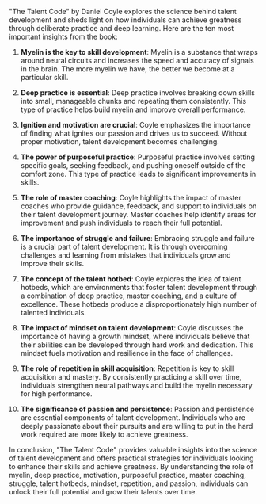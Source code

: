 "The Talent Code" by Daniel Coyle explores the science behind talent development and sheds light on how individuals can achieve greatness through deliberate practice and deep learning. Here are the ten most important insights from the book:

1. **Myelin is the key to skill development**: Myelin is a substance that wraps around neural circuits and increases the speed and accuracy of signals in the brain. The more myelin we have, the better we become at a particular skill.

2. **Deep practice is essential**: Deep practice involves breaking down skills into small, manageable chunks and repeating them consistently. This type of practice helps build myelin and improve overall performance.

3. **Ignition and motivation are crucial**: Coyle emphasizes the importance of finding what ignites our passion and drives us to succeed. Without proper motivation, talent development becomes challenging.

4. **The power of purposeful practice**: Purposeful practice involves setting specific goals, seeking feedback, and pushing oneself outside of the comfort zone. This type of practice leads to significant improvements in skills.

5. **The role of master coaching**: Coyle highlights the impact of master coaches who provide guidance, feedback, and support to individuals on their talent development journey. Master coaches help identify areas for improvement and push individuals to reach their full potential.

6. **The importance of struggle and failure**: Embracing struggle and failure is a crucial part of talent development. It is through overcoming challenges and learning from mistakes that individuals grow and improve their skills.

7. **The concept of the talent hotbed**: Coyle explores the idea of talent hotbeds, which are environments that foster talent development through a combination of deep practice, master coaching, and a culture of excellence. These hotbeds produce a disproportionately high number of talented individuals.

8. **The impact of mindset on talent development**: Coyle discusses the importance of having a growth mindset, where individuals believe that their abilities can be developed through hard work and dedication. This mindset fuels motivation and resilience in the face of challenges.

9. **The role of repetition in skill acquisition**: Repetition is key to skill acquisition and mastery. By consistently practicing a skill over time, individuals strengthen neural pathways and build the myelin necessary for high performance.

10. **The significance of passion and persistence**: Passion and persistence are essential components of talent development. Individuals who are deeply passionate about their pursuits and are willing to put in the hard work required are more likely to achieve greatness.

In conclusion, "The Talent Code" provides valuable insights into the science of talent development and offers practical strategies for individuals looking to enhance their skills and achieve greatness. By understanding the role of myelin, deep practice, motivation, purposeful practice, master coaching, struggle, talent hotbeds, mindset, repetition, and passion, individuals can unlock their full potential and grow their talents over time.